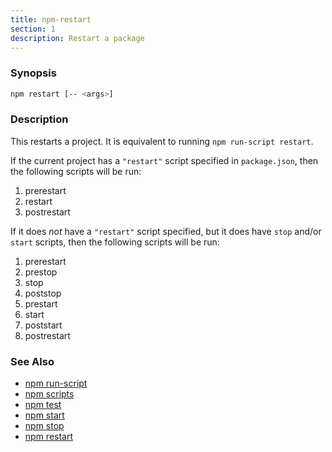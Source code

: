 ```yaml
---
title: npm-restart
section: 1
description: Restart a package
---
```


### Synopsis

```bash
npm restart [-- <args>]
```

### Description

This restarts a project.  It is equivalent to running `npm run-script
restart`.

If the current project has a `"restart"` script specified in
`package.json`, then the following scripts will be run:

1. prerestart
2. restart
3. postrestart

If it does _not_ have a `"restart"` script specified, but it does have
`stop` and/or `start` scripts, then the following scripts will be run:

1. prerestart
2. prestop
3. stop
4. poststop
6. prestart
7. start
8. poststart
9. postrestart

### See Also

* [npm run-script](/commands/npm-run-script)
* [npm scripts](/using-npm/scripts)
* [npm test](/commands/npm-test)
* [npm start](/commands/npm-start)
* [npm stop](/commands/npm-stop)
* [npm restart](/commands/npm-restart)
